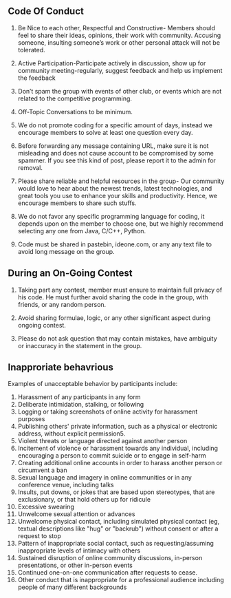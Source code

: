 ##  Code Of Conduct

1.  Be Nice to each other, Respectful and Constructive- Members should feel to share their ideas, opinions,
their work with community. Accusing someone, insulting someone’s work or other personal attack will
not be tolerated.

2.  Active Participation-Participate actively in discussion, show up for community meeting-regularly,
suggest feedback and help us implement the feedback

3.  Don’t spam the group with events of other club, or events which are not related to the competitive
programming.

4.  Off-Topic Conversations to be minimum.

5.  We do not promote coding for a specific amount of days, instead we encourage members to solve at
least one question every day.

6.  Before forwarding any message containing URL, make sure it is not misleading and does not cause
account to be compromised by some spammer. If you see this kind of post, please report it to the admin
for removal.

7.  Please share reliable and helpful resources in the group- Our community would love to hear about the
newest trends, latest technologies, and great tools you use to enhance your skills and productivity.
Hence, we encourage members to share such stuffs.

8.  We do not favor any specific programming language for coding, it depends upon on the member to
choose one, but we highly recommend selecting any one from Java, C/C++, Python.

9. Code must be shared in pastebin, ideone.com, or any any text file to avoid long message on the group.

##  During an On-Going Contest
1.  Taking part any contest, member must ensure to maintain full privacy of his code. He must further avoid
sharing the code in the group, with friends, or any random person.

2.  Avoid sharing formulae, logic, or any other significant aspect during ongoing contest.

3.  Please do not ask question that may contain mistakes, have ambiguity or inaccuracy in the statement in
the group.


## Inapproriate behavrious

Examples of unacceptable behavior by participants include:

1.  Harassment of any participants in any form
2.  Deliberate intimidation, stalking, or following
3.  Logging or taking screenshots of online activity for harassment purposes
4.  Publishing others' private information, such as a physical or electronic address, without explicit permission5. 
5.  Violent threats or language directed against another person
6.  Incitement of violence or harassment towards any individual, including encouraging a person to commit suicide or to engage in self-harm
7.  Creating additional online accounts in order to harass another person or circumvent a ban
8.  Sexual language and imagery in online communities or in any conference venue, including talks
9.  Insults, put downs, or jokes that are based upon stereotypes, that are exclusionary, or that hold others up for ridicule
10.  Excessive swearing
11.  Unwelcome sexual attention or advances
12.  Unwelcome physical contact, including simulated physical contact (eg, textual descriptions like "hug" or "backrub") without consent or after a request to stop
13.  Pattern of inappropriate social contact, such as requesting/assuming inappropriate levels of intimacy with others
14.  Sustained disruption of online community discussions, in-person presentations, or other in-person events
15.  Continued one-on-one communication after requests to cease.
16.  Other conduct that is inappropriate for a professional audience including people of many different backgrounds


